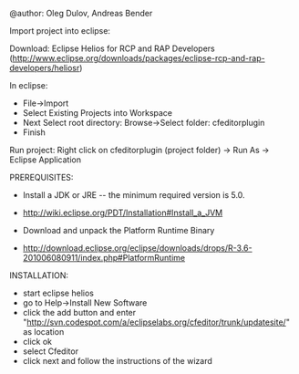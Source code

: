 @author: Oleg Dulov, Andreas Bender


Import project into eclipse:

Download: Eclipse Helios for RCP and RAP Developers (http://www.eclipse.org/downloads/packages/eclipse-rcp-and-rap-developers/heliosr)

In eclipse: 
-	File->Import 
-	Select Existing Projects into Workspace
-	Next Select root directory: Browse->Select folder: cfeditorplugin
-	Finish

Run project: Right click on cfeditorplugin (project folder) -> Run As -> Eclipse Application

PREREQUISITES:
* Install a JDK or JRE -- the minimum required version is 5.0.
 * http://wiki.eclipse.org/PDT/Installation#Install_a_JVM

* Download and unpack the Platform Runtime Binary
 * http://download.eclipse.org/eclipse/downloads/drops/R-3.6-201006080911/index.php#PlatformRuntime

INSTALLATION:
- 	start eclipse helios
-	go to Help->Install New Software
-	click the add button and enter "http://svn.codespot.com/a/eclipselabs.org/cfeditor/trunk/updatesite/" as location
- 	click ok
- 	select Cfeditor
- 	click next and follow the instructions of the wizard

